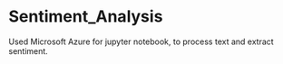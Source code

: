 # Sentiment_Analysis
Used Microsoft Azure for jupyter notebook, to process text and extract sentiment.
